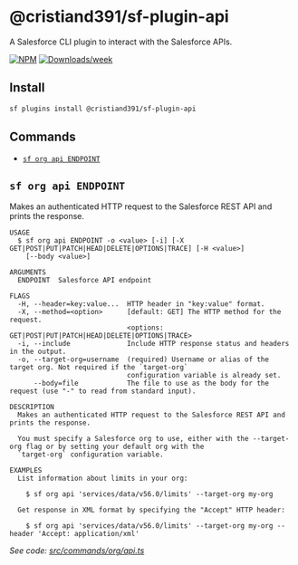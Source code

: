 # @cristiand391/sf-plugin-api

A Salesforce CLI plugin to interact with the Salesforce APIs.

[![NPM](https://img.shields.io/npm/v/@cristiand391/sf-plugin-api.svg?label=@cristiand391/sf-plugin-api)](https://www.npmjs.com/package/@cristiand391/sf-plugin-api) [![Downloads/week](https://img.shields.io/npm/dw/@cristiand391/sf-plugin-api.svg)](https://npmjs.org/package/@cristiand391/sf-plugin-api) 

## Install

```bash
sf plugins install @cristiand391/sf-plugin-api
```

## Commands

<!-- commands -->
* [`sf org api ENDPOINT`](#sf-org-api-endpoint)

## `sf org api ENDPOINT`

Makes an authenticated HTTP request to the Salesforce REST API and prints the response.

```
USAGE
  $ sf org api ENDPOINT -o <value> [-i] [-X GET|POST|PUT|PATCH|HEAD|DELETE|OPTIONS|TRACE] [-H <value>]
    [--body <value>]

ARGUMENTS
  ENDPOINT  Salesforce API endpoint

FLAGS
  -H, --header=key:value...  HTTP header in "key:value" format.
  -X, --method=<option>      [default: GET] The HTTP method for the request.
                             <options: GET|POST|PUT|PATCH|HEAD|DELETE|OPTIONS|TRACE>
  -i, --include              Include HTTP response status and headers in the output.
  -o, --target-org=username  (required) Username or alias of the target org. Not required if the `target-org`
                             configuration variable is already set.
      --body=file            The file to use as the body for the request (use "-" to read from standard input).

DESCRIPTION
  Makes an authenticated HTTP request to the Salesforce REST API and prints the response.

  You must specify a Salesforce org to use, either with the --target-org flag or by setting your default org with the
  `target-org` configuration variable.

EXAMPLES
  List information about limits in your org:

    $ sf org api 'services/data/v56.0/limits' --target-org my-org

  Get response in XML format by specifying the "Accept" HTTP header:

    $ sf org api 'services/data/v56.0/limits' --target-org my-org --header 'Accept: application/xml'
```

_See code: [src/commands/org/api.ts](https://github.com/cristiand391/sf-plugin-api/blob/0.0.2/src/commands/org/api.ts)_
<!-- commandsstop -->
